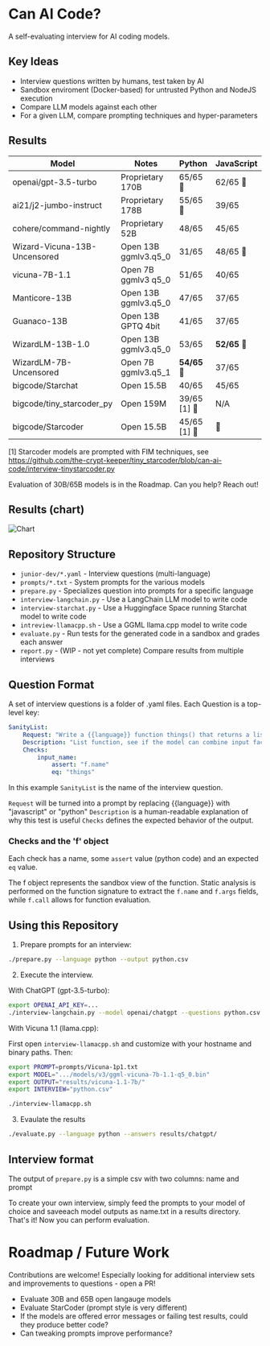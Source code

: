 # Can AI Code?

A self-evaluating interview for AI coding models.

## Key Ideas

* Interview questions written by humans, test taken by AI
* Sandbox enviroment (Docker-based) for untrusted Python and NodeJS execution
* Compare LLM models against each other
* For a given LLM, compare prompting techniques and hyper-parameters

## Results

|Model|Notes|Python|JavaScript|
|-----|-----|-----|-----|
|openai/gpt-3.5-turbo|Proprietary 170B|65/65 :1st_place_medal:|62/65 :1st_place_medal:|
|ai21/j2-jumbo-instruct|Proprietary 178B|55/65 :2nd_place_medal:|39/65|
|cohere/command-nightly|Proprietary 52B|48/65|45/65|
|Wizard-Vicuna-13B-Uncensored|Open 13B ggmlv3.q5_0|31/65|48/65 :3rd_place_medal:|
|vicuna-7B-1.1|Open 7B ggmlv3 q5_0|51/65|40/65|
|Manticore-13B|Open 13B ggmlv3.q5_0|47/65|37/65|
|Guanaco-13B|Open 13B GPTQ 4bit|41/65|37/65|
|WizardLM-13B-1.0|Open 13B ggmlv3.q5_0|53/65|**52/65** :2nd_place_medal:|
|WizardLM-7B-Uncensored|Open 7B ggmlv3.q5_1|**54/65** :3rd_place_medal:|37/65|
|bigcode/Starchat|Open 15.5B|40/65|45/65|
|bigcode/tiny_starcoder_py|Open 159M|39/65 [1] :construction:|N/A|
|bigcode/Starcoder|Open 15.5B|45/65 [1] :construction:|:construction:|

[1] Starcoder models are prompted with FIM techniques, see https://github.com/the-crypt-keeper/tiny_starcoder/blob/can-ai-code/interview-tinystarcoder.py

Evaluation of 30B/65B models is in the Roadmap.  Can you help?  Reach out!

## Results (chart)

![Chart](https://quickchart.io/chart?c={%22type%22:%22bar%22,%22data%22:{%22labels%22:[%22openai/gpt-3.5-turbo%22,%22ai21/j2-jumbo-instruct%22,%22cohere/command-nightly%22,%22Wizard-Vicuna-13B-Uncensored%22,%22vicuna-7B-1.1%22,%22Manticore-13B%22,%22Guanaco-13B%22,%22WizardLM-13B-1.0%22,%22WizardLM-7B-Uncensored%22,%22Starchat%22],%22datasets%22:[{%22label%22:%22Python%22,%22data%22:[65,55,48,31,51,47,41,53,54,40]},{%22label%22:%22JavaScript%22,%22data%22:[8,62,39,45,44,37,37,52,37,45]}]}})

## Repository Structure

* `junior-dev/*.yaml` - Interview questions (multi-language)
* `prompts/*.txt` - System prompts for the various models
* `prepare.py` - Specializes question into prompts for a specific language
* `interview-langchain.py` - Use a LangChain LLM model to write code
* `interview-starchat.py` - Use a Huggingface Space running Starchat model to write code
* `intreview-llamacpp.sh` - Use a GGML llama.cpp model to write code
* `evaluate.py` - Run tests for the generated code in a sandbox and grades each answer
* `report.py` - (WIP - not yet complete) Compare results from multiple interviews

## Question Format

A set of interview questions is a folder of .yaml files.  Each Question is a top-level key:

```yaml
SanityList:
    Request: "Write a {{language}} function things() that returns a list with three values: the number 5, the string 'foobar', the capital city of Spain."
    Description: "List function, see if the model can combine input facts with internal knowledge."
    Checks:
        input_name:
            assert: "f.name"
            eq: "things"
```

In this example `SanityList` is the name of the interview question.

`Request` will be turned into a prompt by replacing {{language}} with "javascript" or "python"
`Description` is a human-readable explanation of why this test is useful
`Checks` defines the expected behavior of the output.

### Checks and the 'f' object

Each check has a name, some `assert` value (python code) and an expected `eq` value.

The f object represents the sandbox view of the function.  Static analysis is performed on the function signature to extract the `f.name` and `f.args` fields, while `f.call` allows for function evaluation.

## Using this Repository

1. Prepare prompts for an interview:

```bash
./prepare.py --language python --output python.csv
```

2. Execute the interview.

With ChatGPT (gpt-3.5-turbo):

```bash
export OPENAI_API_KEY=...
./interview-langchain.py --model openai/chatgpt --questions python.csv --outdir results/chatgpt/
```

With Vicuna 1.1 (llama.cpp):

First open `interview-llamacpp.sh` and customize with your hostname and binary paths.  Then:

```bash
export PROMPT=prompts/Vicuna-1p1.txt
export MODEL=".../models/v3/ggml-vicuna-7b-1.1-q5_0.bin"
export OUTPUT="results/vicuna-1.1-7b/"
export INTERVIEW="python.csv"

./interview-llamacpp.sh
```

3. Evaulate the results

```bash
./evaluate.py --language python --answers results/chatgpt/
```

## Interview format

The output of `prepare.py` is a simple csv with two columns: name and prompt

To create your own interview, simply feed the prompts to your model of choice and saveeach model outputs as name.txt in a results directory.  That's it!  Now you can perform evaluation.

# Roadmap / Future Work

Contributions are welcome!  Especially looking for additional interview sets and improvements to questions - open a PR! 

* Evaluate 30B and 65B open langauge models
* Evaluate StarCoder (prompt style is very different)
* If the models are offered error messages or failing test results, could they produce better code?
* Can tweaking prompts improve performance?
